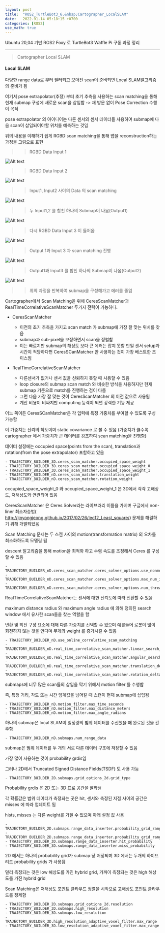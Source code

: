 ```yaml
---
layout: post
title:  "ROS2_TurtleBot3_6.&nbsp;Cartographer_LocalSLAM"
date:   2022-01-14 05:18:15 +0700
categories: [ROS2]
use_math: true
---
```


Ubuntu 20,04 기반 ROS2 Foxy 로 TurtleBot3 Waffle Pi 구동 과정 정리

---

> Cartographer Local SLAM

#### Local SLAM

다양한 range data로 부터 필터되고 모아진 scan이 준비되면 Local SLAM알고리즘의 준비가 됨

여기서 pose extrapolator(추정) 부터 초기 추측을 사용하는 scan matching을 통해 현재 submap 구성에 새로운 scan을 삽입함
-> 재 방문 없이 Pose Correction 수행이 목적

pose extrapolator 의 아이디어는 다른 센서의 센서 데이터들 사용하여 submap에 다음 scan이 삽입되어야할 위치를 예측하는 것임

위의 내용을 이해하기 쉽게 RGBD scan matching을 통해 맵을 reconstruction하는 과정을 그림으로 표현

>> RGBD Data Input 1 
 
 ![Alt text](http://leesangwon0114.github.io/static/img/ROS2/6.1.png)

>> RGBD Data Input 2

![Alt text](http://leesangwon0114.github.io/static/img/ROS2/6.2.png)

>> Input1, Input2 사이의 Data 의 scan matching

![Alt text](http://leesangwon0114.github.io/static/img/ROS2/6.3.png)

>> 두 Input1,2 를 합친 하나의 Submap이 나옴(Output1)

![Alt text](http://leesangwon0114.github.io/static/img/ROS2/6.4.png)

>> 다시 RGBD Data Input 3 이 들어옴

![Alt text](http://leesangwon0114.github.io/static/img/ROS2/6.5.png)

>> Output 1과 Input 3 과 scan matching 진행

![Alt text](http://leesangwon0114.github.io/static/img/ROS2/6.6.png)

>> Output1과 Input3 를 합친 하나의 Submap이 나옴(Output2)

![Alt text](http://leesangwon0114.github.io/static/img/ROS2/6.7.png)

>> 위의 과정을 반복하여 submap을 구성해가고 에러를 줄임

Cartographer에서 Scan Matching을 위해 CeresScanMatcher과 RealTimeCorrelativeScanMatcher 두가지 전략이 가능하다.

- CeresScanMatcher
    - 이전의 초기 추측을 가지고 scan match 가 submap에 가장 잘 맞는 위치를 찾음
    - submap과 sub-pixel을 보정하면서 scan을 정렬함
    - 이는 빠르지만 submap의 해상도 보다 큰 에러는 잡지 못함
    만일 센서 setup과 시간이 적당하다면 CeresSCanMatcher 만 사용하는 것이 가장 베스트한 초이스임

- RealTimeCorrelativeScanMatcher
    - 다른센서가 없거나 센서 값을 신뢰하지 못할 때 사용할 수 있음
    - loop closure의 submap scan match 와 비슷한 방식을 사용하지만 현재 submap 기준으로 match를 진행하는 점이 다름
    - 그런 다음 가장 잘 맞는 것이 CeresScanMatcher 의 이전 값으로 사용됨
    - 계산 비용이 비싸지만 computing 능력이 되면 강력한 기능 제공

어느 쪽이든 CeresSCanMatcher은 각 입력에 특정 가중치를 부여할 수 있도록 구성 가능함

이 가중치는 신뢰의 척도이며 static covariance 로 볼 수 있음
(가중치가 클수록 cartographer 에서 가중치가 큰 데이터를 강조하여 scan matching을 진행함)

데이터 설정에는 occupied space(points from the scan), translation과 rotation(from the pose extrapolator) 포함하고 있음

    - TRAJECTORY_BUILDER_3D.ceres_scan_matcher.occupied_space_weight
    - TRAJECTORY_BUILDER_3D.ceres_scan_matcher.occupied_space_weight_0
    - TRAJECTORY_BUILDER_3D.ceres_scan_matcher.occupied_space_weight_1
    - TRAJECTORY_BUILDER_nD.ceres_scan_matcher.translation_weight
    - TRAJECTORY_BUILDER_nD.ceres_scan_matcher.rotation_weight

occupied_space_weight_0 와 occupied_space_weight_1 은 3D에서 각각 고해상도, 저해상도와 연관되어 있음

CeresScanMatcher 은 Ceres Solver라는 라이브러리 이름을 가지며 구글에서 non-liner 최소자승법( http://jinyongjeong.github.io/2017/02/26/lec12_Least_square/) 문제를 해결하기 위해 개발되었음

Scan Matching 문제는 두 스캔 사이의 motion(transformation matrix) 의 오차를 최소화하도록 모델림 됨

descent 알고리즘을 통해 motion을 최적화 하고 수렴 속도를 조정해서 Ceres 를 구성할 수 있음

    - TRAJECTORY_BUILDER_nD.ceres_scan_matcher.ceres_solver_options.use_nonmonotonic_steps
    - TRAJECTORY_BUILDER_nD.ceres_scan_matcher.ceres_solver_options.max_num_iterations
    - TRAJECTORY_BUILDER_nD.ceres_scan_matcher.ceres_solver_options.num_threads

RealTimeCorrelativeScanMatcher는 센서에 대한 신뢰도에 따라 전환할 수 있음

maximum distance radius 와 maximum angle radius 에 의해 정의된 search window 에서 유사한 scan들을 찾는 역할을 함

변환 및 회전 구성 요소에 대해 다른 가중치를 선택할 수 있으며 예를들어 로봇이 많이 회전하지 않는 것을 안다며 무게의 weight 를 증가시킬 수 있음

    - TRAJECTORY_BUILDER_nD.use_online_correlative_scan_matching
    - TRAJECTORY_BUILDER_nD.real_time_correlative_scan_matcher.linear_search_window
    - TRAJECTORY_BUILDER_nD.real_time_correlative_scan_matcher.angular_search_window
    - TRAJECTORY_BUILDER_nD.real_time_correlative_scan_matcher.translation_delta_cost_weight
    - TRAJECTORY_BUILDER_nD.real_time_correlative_scan_matcher.rotation_delta_cost_weight

submaps에 너무 많은 scan들의 삽입을 막기 위해서 motion filter 를 수행함

즉, 특정 거리, 각도 또는 시간 임계값을 넘어갈 때 스캔이 현재 submap에 삽입됨

    - TRAJECTORY_BUILDER_nD.motion_filter.max_time_seconds
    - TRAJECTORY_BUILDER_nD.motion_filter.max_distance_meters
    - TRAJECTORY_BUILDER_nD.motion_filter.max_angle_radians

하나의 submap은 local SLAM이 일정량의 범위 데이터를 수신했을 때 완료된 것을 간주함

    - TRAJECTORY_BUILDER_nD.submaps.num_range_data

submap은 범위 데이터를 두 개의 서로 다른 데이터 구조에 저장할 수 있음

가장 많이 사용하는 것이 probability grdis임

그러나 2D에서 Truncated Signed Distance Fields(TSDF) 도 사용 가능

    - TRAJECTORY_BUILDER_2D.submaps.grid_options_2d.grid_type

Probability grdis 은 2D 또는 3D 표로 공간을 잘라냄

각 확률값은 범위 데이터가 측정되는 곳은 hit, 센서와 측정된 지점 사이의 공간은 misses 에 따라 업데이트 됨

hists, misses 는 다른 weight를 가질 수 있으며 아래 설정 값 사용

    - TRAJECTORY_BUILDER_2D.submaps.range_data_inserter.probability_grid_range_data_inserter.hit_probability
    - TRAJECTORY_BUILDER_2D.submaps.range_data_inserter.probability_grid_range_data_inserter.miss_probability
    - TRAJECTORY_BUILDER_3D.submaps.range_data_inserter.hit_probability
    - TRAJECTORY_BUILDER_3D.submaps.range_data_inserter.miss_probability

2D 에서는 하나의 probability grid가 submap 당 저장되며 3D 에서는 두개의 하이브리드 probability grids 가 사용됨

멀리 측정되는 것은 low 해상도를 가진 hybrid grid, 가까이 측정되는 것은 high 해상도를 가진 hybrid grid

Scan Matching은 저해상도 포인트 클라우드 정렬을 시작으로 고해상도 포인트 클라우드를 정제함

    - TRAJECTORY_BUILDER_2D.submaps.grid_options_2d.resolution
    - TRAJECTORY_BUILDER_3D.submaps.high_resolution
    - TRAJECTORY_BUILDER_3D.submaps.low_resolution
    - TRAJECTORY_BUILDER_3D.high_resolution_adaptive_voxel_filter.max_range
    - TRAJECTORY_BUILDER_3D.low_resolution_adaptive_voxel_filter.max_range
